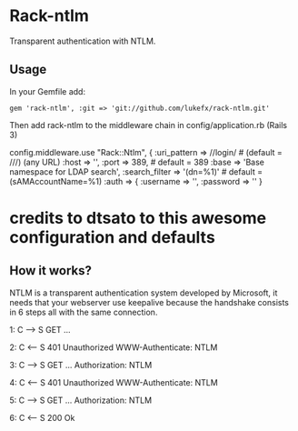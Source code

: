 # Rack-ntlm

Transparent authentication with NTLM.

## Usage

  In your Gemfile add:

    gem 'rack-ntlm', :git => 'git://github.com/lukefx/rack-ntlm.git'

  Then add rack-ntlm to the middleware chain in config/application.rb (Rails 3)

  config.middleware.use "Rack::Ntlm", {
    :uri_pattern => /\/login/                       # (default = /\//) (any URL)
    :host => '<Active Directory hostname>',
    :port => 389,                                   # default = 389
    :base => 'Base namespace for LDAP search',
    :search_filter => '(dn=%1)'                     # default = (sAMAccountName=%1)
    :auth => {
      :username => '<username to bind to LDAP>',
      :password => '<password to bind to LDAP>'
  }

  # credits to dtsato to this awesome configuration and defaults

## How it works?

NTLM is a transparent authentication system developed by Microsoft, it needs that your webserver use keepalive because the handshake consists in 6 steps all with the same connection.

  1: C  --> S   GET ...

  2: C <--  S   401 Unauthorized
              WWW-Authenticate: NTLM

  3: C  --> S   GET ...
              Authorization: NTLM <base64-encoded type-1-message>

  4: C <--  S   401 Unauthorized
              WWW-Authenticate: NTLM <base64-encoded type-2-message>

  5: C  --> S   GET ...
              Authorization: NTLM <base64-encoded type-3-message>

  6: C <--  S   200 Ok
